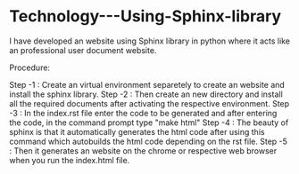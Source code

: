 # Technology---Using-Sphinx-library
I have developed an website using Sphinx library in python where it acts like an professional user document website.

Procedure:

Step -1 :  Create an virtual environment separetely to create an website and install the sphinx library.
Step -2 :  Then create an new directory and install all the required documents after activating the respective environment.
Step -3 :  In the index.rst file enter the code to be generated and after entering the code, in the command prompt type "make html"
Step -4 :  The beauty of sphinx is that it automatically generates the html code after using this command which autobuilds the html code depending on the rst file.
Step -5 :  Then it generates an website on the chrome or respective web browser when you run the index.html file.

 
